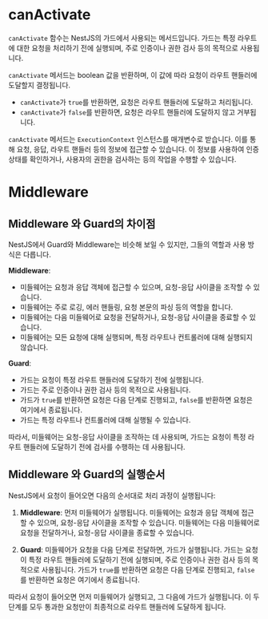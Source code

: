 # canActivate

`canActivate` 함수는 NestJS의 가드에서 사용되는 메서드입니다. 가드는 특정 라우트에 대한 요청을 처리하기 전에 실행되며, 주로 인증이나 권한 검사 등의 목적으로 사용됩니다.

`canActivate` 메서드는 boolean 값을 반환하며, 이 값에 따라 요청이 라우트 핸들러에 도달할지 결정됩니다.

- `canActivate`가 `true`를 반환하면, 요청은 라우트 핸들러에 도달하고 처리됩니다.
- `canActivate`가 `false`를 반환하면, 요청은 라우트 핸들러에 도달하지 않고 거부됩니다.

`canActivate` 메서드는 `ExecutionContext` 인스턴스를 매개변수로 받습니다. 이를 통해 요청, 응답, 라우트 핸들러 등의 정보에 접근할 수 있습니다. 이 정보를 사용하여 인증 상태를 확인하거나, 사용자의 권한을 검사하는 등의 작업을 수행할 수 있습니다.

# Middleware

## Middleware 와 Guard의 차이점

NestJS에서 Guard와 Middleware는 비슷해 보일 수 있지만, 그들의 역할과 사용 방식은 다릅니다.

**Middleware**:

- 미들웨어는 요청과 응답 객체에 접근할 수 있으며, 요청-응답 사이클을 조작할 수 있습니다.
- 미들웨어는 주로 로깅, 에러 핸들링, 요청 본문의 파싱 등의 역할을 합니다.
- 미들웨어는 다음 미들웨어로 요청을 전달하거나, 요청-응답 사이클을 종료할 수 있습니다.
- 미들웨어는 모든 요청에 대해 실행되며, 특정 라우트나 컨트롤러에 대해 실행되지 않습니다.

**Guard**:

- 가드는 요청이 특정 라우트 핸들러에 도달하기 전에 실행됩니다.
- 가드는 주로 인증이나 권한 검사 등의 목적으로 사용됩니다.
- 가드가 `true`를 반환하면 요청은 다음 단계로 진행되고, `false`를 반환하면 요청은 여기에서 종료됩니다.
- 가드는 특정 라우트나 컨트롤러에 대해 실행될 수 있습니다.

따라서, 미들웨어는 요청-응답 사이클을 조작하는 데 사용되며, 가드는 요청이 특정 라우트 핸들러에 도달하기 전에 검사를 수행하는 데 사용됩니다.

## Middleware 와 Guard의 실행순서

NestJS에서 요청이 들어오면 다음의 순서대로 처리 과정이 실행됩니다:

1. **Middleware**: 먼저 미들웨어가 실행됩니다. 미들웨어는 요청과 응답 객체에 접근할 수 있으며, 요청-응답 사이클을 조작할 수 있습니다. 미들웨어는 다음 미들웨어로 요청을 전달하거나, 요청-응답 사이클을 종료할 수 있습니다.

2. **Guard**: 미들웨어가 요청을 다음 단계로 전달하면, 가드가 실행됩니다. 가드는 요청이 특정 라우트 핸들러에 도달하기 전에 실행되며, 주로 인증이나 권한 검사 등의 목적으로 사용됩니다. 가드가 `true`를 반환하면 요청은 다음 단계로 진행되고, `false`를 반환하면 요청은 여기에서 종료됩니다.

따라서 요청이 들어오면 먼저 미들웨어가 실행되고, 그 다음에 가드가 실행됩니다. 이 두 단계를 모두 통과한 요청만이 최종적으로 라우트 핸들러에 도달하게 됩니다.
